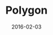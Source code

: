 ---
title: Polygon
description: Polygon is an interactive installation that conveys the emotional involvement of a single participant or the entire group. It offers multiple interactions using the sequencer philosophy.
client:
skills:
  - User Interface
  - Interaction Design
date: 2016-02-03
finished: true
permalink: false
thumbnail: src/static/work/polygon.jpg
---